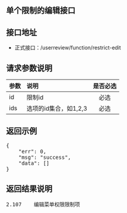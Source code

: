 单个限制的编辑接口
----------

接口地址
----------
  * 正式接口：/userreview/function/restrict-edit

请求参数说明
----------
|  参数         |说明          |是否必选|
| ------------- |:-------------|:-----:|
| id      | 限制id |必选    |
| ids      | 选项的id集合，如1,2,3 |必选    |

返回示例
----------
<pre>
{
    "err": 0,
    "msg": "success",
    "data": []
}
</pre>

返回结果说明
----------
<pre>
2.107	 编辑菜单权限限制项
</pre>